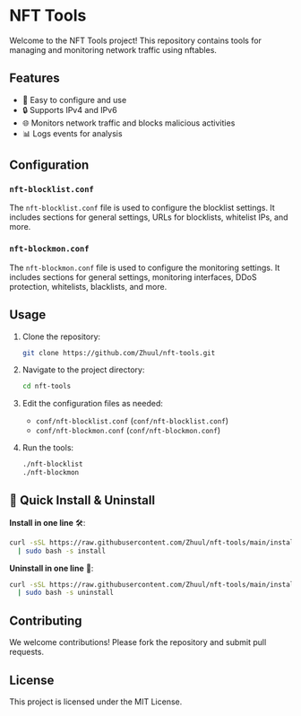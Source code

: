 # NFT Tools

Welcome to the NFT Tools project! This repository contains tools for managing and monitoring network traffic using nftables.

## Features

* 🚀 Easy to configure and use
* 🔒 Supports IPv4 and IPv6
* 🌐 Monitors network traffic and blocks malicious activities
* 📊 Logs events for analysis

## Configuration

### `nft-blocklist.conf`

The `nft-blocklist.conf` file is used to configure the blocklist settings. It includes sections for general settings, URLs for blocklists, whitelist IPs, and more.

### `nft-blockmon.conf`

The `nft-blockmon.conf` file is used to configure the monitoring settings. It includes sections for general settings, monitoring interfaces, DDoS protection, whitelists, blacklists, and more.

## Usage

1. Clone the repository:
   ```sh
   git clone https://github.com/Zhuul/nft-tools.git
   ```

2. Navigate to the project directory:
   ```sh
   cd nft-tools
   ```

3. Edit the configuration files as needed:
   * `conf/nft-blocklist.conf` (`conf/nft-blocklist.conf`)
   * `conf/nft-blockmon.conf` (`conf/nft-blockmon.conf`)

4. Run the tools:
   ```sh
   ./nft-blocklist
   ./nft-blockmon
   ```

## 🚀 Quick Install & Uninstall

**Install in one line** 🛠️:
```sh
curl -sSL https://raw.githubusercontent.com/Zhuul/nft-tools/main/install-nft-tools.sh \
  | sudo bash -s install
```

**Uninstall in one line** 🧹:
```sh
curl -sSL https://raw.githubusercontent.com/Zhuul/nft-tools/main/install-nft-tools.sh \
  | sudo bash -s uninstall
```

## Contributing

We welcome contributions! Please fork the repository and submit pull requests.

## License

This project is licensed under the MIT License.

